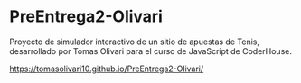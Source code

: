 # PreEntrega2-Olivari

Proyecto de simulador interactivo de un sitio de apuestas de Tenis, desarrollado por Tomas Olivari para el curso de JavaScript de CoderHouse.

https://tomasolivari10.github.io/PreEntrega2-Olivari/
